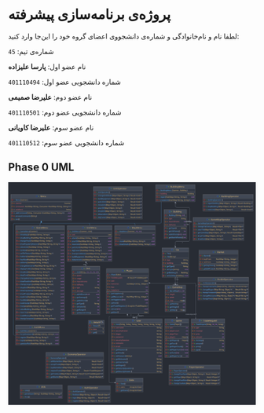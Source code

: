 # پروژه‌ی برنامه‌سازی پیشرفته
لطفا نام و نام‌خانوادگی و شماره‌ی دانشجووی اعضای گروه خود را این‌جا وارد کنید:

شماره‌ی تیم: `45`

نام عضو اول: **پارسا علیزاده**

شماره دانشجویی عضو اول: `401110494`

نام عضو دوم: **علیرضا صمیمی**

شماره دانشجویی عضو دوم: `401110501`

نام عضو سوم: **علیرضا کاویانی**

شماره دانشجویی عضو سوم: `401110512`

## Phase 0 UML
![project-uml.png](project-uml.png)